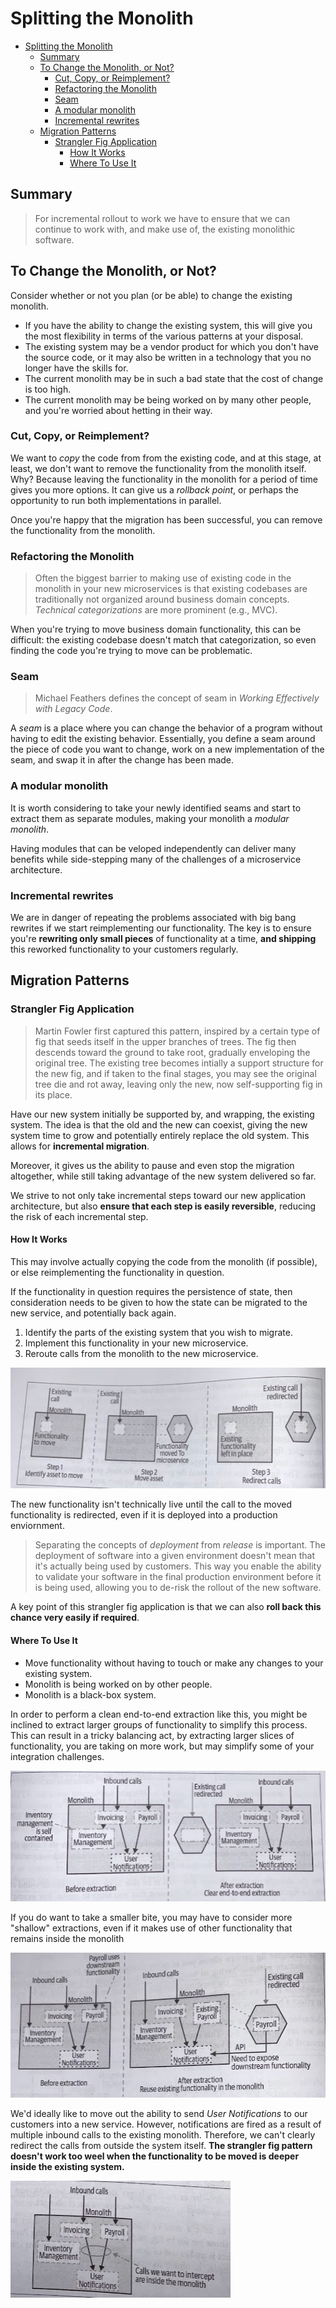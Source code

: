 # Splitting the Monolith

- [Splitting the Monolith](#splitting-the-monolith)
  - [Summary](#summary)
  - [To Change the Monolith, or Not?](#to-change-the-monolith-or-not)
    - [Cut, Copy, or Reimplement?](#cut-copy-or-reimplement)
    - [Refactoring the Monolith](#refactoring-the-monolith)
    - [Seam](#seam)
    - [A modular monolith](#a-modular-monolith)
    - [Incremental rewrites](#incremental-rewrites)
  - [Migration Patterns](#migration-patterns)
    - [Strangler Fig Application](#strangler-fig-application)
      - [How It Works](#how-it-works)
      - [Where To Use It](#where-to-use-it)

## Summary

> For incremental rollout to work we have to ensure that we can continue to work with, and make use of, the existing monolithic software.

## To Change the Monolith, or Not?

Consider whether or not you plan (or be able) to change the existing monolith.

* If you have the ability to change the existing system, this will give you the most flexibility in terms of the various patterns at your disposal.
* The existing system may be a vendor product for which you don't have the source code, or it may also be written in a technology that you no longer have the skills for.
* The current monolith may be in such a bad state that the cost of change is too high.
* The current monolith may be being worked on by many other people, and you're worried about hetting in their way.

### Cut, Copy, or Reimplement?

We want to *copy* the code from from the existing code, and at this stage, at least, we don't want to remove the functionality from the monolith itself. Why? Because leaving the functionality in the monolith for a period of time gives you more options. It can give us a *rollback point*, or perhaps the opportunity to run both implementations in parallel.

Once you're happy that the migration has been successful, you can remove the functionality from the monolith.

### Refactoring the Monolith

> Often the biggest barrier to making use of existing code in the monolith in your new microservices is that existing codebases are traditionally not organized around business domain concepts. *Technical categorizations* are more prominent (e.g., MVC).

When you're trying to move business domain functionality, this can be difficult: the existing codebase doesn't match that categorization, so even finding the code you're trying to move can be problematic.

### Seam

> Michael Feathers defines the concept of seam in *Working Effectively with Legacy Code*.

A *seam* is a place where you can change the behavior of a program without having to edit the existing behavior. Essentially, you define a seam around the piece of code you want to change, work on a new implementation of the seam, and swap it in after the change has been made.

### A modular monolith

It is worth considering to take your newly identified seams and start to extract them as separate modules, making your monolith a *modular monolith*.

Having modules that can be veloped independently can deliver many benefits while side-stepping many of the challenges of a microservice architecture.

### Incremental rewrites

We are in danger of repeating the problems associated with big bang rewrites if we start reimplementing our functionality. The key is to ensure you're **rewriting only small pieces** of functionality at a time, **and shipping** this reworked functionality to your customers regularly.

## Migration Patterns

### Strangler Fig Application

> Martin Fowler first captured this pattern, inspired by a certain type of fig that seeds itself in the upper branches of trees. The fig then descends toward the ground to take root, gradually enveloping the original tree. The existing tree becomes intially a support structure for the new fig, and if taken to the final stages, you may see the original tree die and rot away, leaving only the new, now self-supporting fig in its place.

Have our new system initially be supported by, and wrapping, the existing system. The idea is that the old and the new can coexist, giving the new system time to grow and potentially entirely replace the old system. This allows for **incremental migration**.

Moreover, it gives us the ability to pause and even stop the migration altogether, while still taking advantage of the new system delivered so far.

We strive to not only take incremental steps toward our new application architecture, but also **ensure that each step is easily reversible**, reducing the risk of each incremental step.

#### How It Works

This may involve actually copying the code from the monolith (if possible), or else reimplementing the functionality in question.

If the functionality in question requires the persistence of state, then consideration needs to be given to how the state can be migrated to the new service, and potentially back again.

1. Identify the parts of the existing system that you wish to migrate.
2. Implement this functionality in your new microservice.
3. Reroute calls from the monolith to the new microservice.

![](2021-11-07-23-50-36.png)

The new functionality isn't technically live until the call to the moved functionality is redirected, even if it is deployed into a production enviornment.

> Separating the concepts of *deployment* from *release* is important. The deployment of software into a given environment doesn't mean that it's actually being used by customers. This way you enable the ability to validate your software in the final production environment before it is being used, allowing you to de-risk the rollout of the new software.

A key point of this strangler fig application is that we can also **roll back this chance very easily if required**.

#### Where To Use It

* Move functionality without having to touch or make any changes to your existing system.
* Monolith is being worked on by other people.
* Monolith is a black-box system.

In order to perform a clean end-to-end extraction like this, you might be inclined to extract larger groups of functionality to simplify this process. This can result in a tricky balancing act, by extracting larger slices of functionality, you are taking on more work, but may simplify some of your integration challenges.

![](2021-11-08-00-17-01.png)

If you do want to take a smaller bite, you may have to consider more "shallow" extractions, even if it makes use of other functionality that remains inside the monolith

![](2021-11-08-00-20-30.png)

We'd ideally like to move out the ability to send *User Notifications* to our customers into a new service. However, notifications are fired as a result of multiple inbound calls to the existing monolith. Therefore, we can't clearly redirect the calls from outside the system itself. **The strangler fig pattern doesn't work too weel when the functionality to be moved is deeper inside the existing system.**

![](2021-11-08-00-28-37.png)
